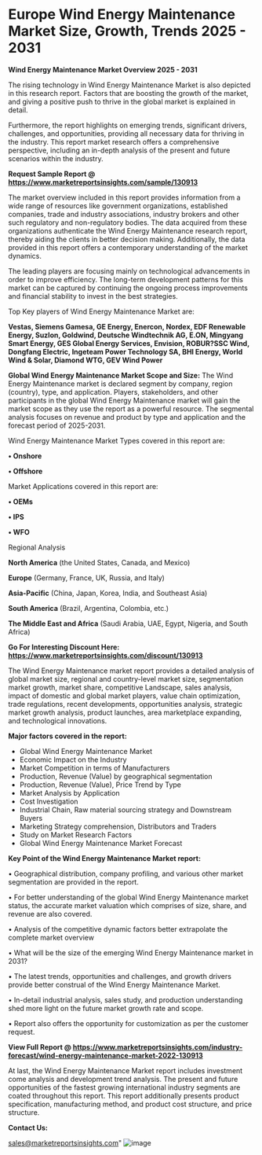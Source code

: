 # Europe Wind Energy Maintenance Market Size, Growth, Trends 2025 - 2031

<Strong> Wind Energy Maintenance Market Overview 2025 - 2031</strong>

The rising technology in Wind Energy Maintenance Market is also depicted in this research report. Factors that are boosting the growth of the market, and giving a positive push to thrive in the global market is explained in detail.

Furthermore, the report highlights on emerging trends, significant drivers, challenges, and opportunities, providing all necessary data for thriving in the industry. This report market research offers a comprehensive perspective, including an in-depth analysis of the present and future scenarios within the industry.

<strong>Request Sample Report @ <a href=https://www.marketreportsinsights.com/sample/130913>https://www.marketreportsinsights.com/sample/130913</a></strong>

The market overview included in this report provides information from a wide range of resources like government organizations, established companies, trade and industry associations, industry brokers and other such regulatory and non-regulatory bodies. The data acquired from these organizations authenticate the Wind Energy Maintenance research report, thereby aiding the clients in better decision making. Additionally, the data provided in this report offers a contemporary understanding of the market dynamics.

The leading players are focusing mainly on technological advancements in order to improve efficiency. The long-term development patterns for this market can be captured by continuing the ongoing process improvements and financial stability to invest in the best strategies.

Top Key players of Wind Energy Maintenance Market are:

<strong>Vestas, Siemens Gamesa, GE Energy, Enercon, Nordex, EDF Renewable Energy, Suzlon, Goldwind, Deutsche Windtechnik AG, E.ON, Mingyang Smart Energy, GES Global Energy Services, Envision, ROBUR?SSC Wind, Dongfang Electric, Ingeteam Power Technology SA, BHI Energy, World Wind & Solar, Diamond WTG, GEV Wind Power</strong>

<strong><b>Global Wind Energy Maintenance Market Scope and Size:</b></strong>
The Wind Energy Maintenance market is declared segment by company, region (country), type, and application. Players, stakeholders, and other participants in the global Wind Energy Maintenance market will gain the market scope as they use the report as a powerful resource. The segmental analysis focuses on revenue and product by type and application and the forecast period of 2025-2031.

Wind Energy Maintenance Market Types covered in this report are:

<strong>• Onshore

• Offshore</strong>

Market Applications covered in this report are:

<strong>• OEMs

• IPS

• WFO</strong> 

Regional Analysis

<strong>North America</strong> (the United States, Canada, and Mexico)

<strong>Europe</strong> (Germany, France, UK, Russia, and Italy)

<strong>Asia-Pacific</strong> (China, Japan, Korea, India, and Southeast Asia)

<strong>South America</strong> (Brazil, Argentina, Colombia, etc.)

<strong>The Middle East and Africa</strong> (Saudi Arabia, UAE, Egypt, Nigeria, and South Africa)

<strong>Go For Interesting Discount Here: <a href=https://www.marketreportsinsights.com/discount/130913>https://www.marketreportsinsights.com/discount/130913</a></strong>

The Wind Energy Maintenance market report provides a detailed analysis of global market size, regional and country-level market size, segmentation market growth, market share, competitive Landscape, sales analysis, impact of domestic and global market players, value chain optimization, trade regulations, recent developments, opportunities analysis, strategic market growth analysis, product launches, area marketplace expanding, and technological innovations.

<strong><b>Major factors covered in the report:</b></strong>
<ul>
  <li>Global Wind Energy Maintenance Market </li>
  <li>Economic Impact on the Industry</li>
  <li>Market Competition in terms of Manufacturers</li>
  <li>Production, Revenue (Value) by geographical segmentation</li>
  <li>Production, Revenue (Value), Price Trend by Type</li>
  <li>Market Analysis by Application</li>
  <li>Cost Investigation</li>
  <li>Industrial Chain, Raw material sourcing strategy and Downstream Buyers</li>
  <li>Marketing Strategy comprehension, Distributors and Traders</li>
  <li>Study on Market Research Factors</li>
  <li>Global Wind Energy Maintenance Market Forecast</li>
</ul>

<strong><b>Key Point of the Wind Energy Maintenance Market report:</b></strong>

• Geographical distribution, company profiling, and various other market segmentation are provided in the report.

• For better understanding of the global Wind Energy Maintenance market status, the accurate market valuation which comprises of size, share, and revenue are also covered.

• Analysis of the competitive dynamic factors better extrapolate the complete market overview

• What will be the size of the emerging Wind Energy Maintenance market in 2031?

• The latest trends, opportunities and challenges, and growth drivers provide better construal of the Wind Energy Maintenance Market.

• In-detail industrial analysis, sales study, and production understanding shed more light on the future market growth rate and scope.

• Report also offers the opportunity for customization as per the customer request.

<strong><b>View Full Report @ <a href=https://www.marketreportsinsights.com/industry-forecast/wind-energy-maintenance-market-2022-130913>https://www.marketreportsinsights.com/industry-forecast/wind-energy-maintenance-market-2022-130913</a></b></strong>


At last, the Wind Energy Maintenance Market report includes investment come analysis and development trend analysis. The present and future opportunities of the fastest growing international industry segments are coated throughout this report. This report additionally presents product specification, manufacturing method, and product cost structure, and price structure.

<strong>Contact Us:</strong>

sales@marketreportsinsights.com"
![image](https://github.com/user-attachments/assets/87b536c2-650f-48ec-afa2-e26ed3f054d7)
